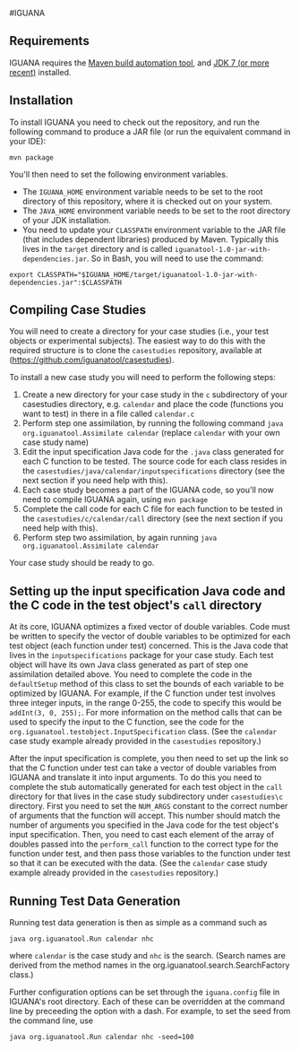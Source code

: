 #IGUANA

## Requirements
IGUANA requires the [Maven build automation tool](https://maven.apache.org/), and [JDK 7 (or more recent)](http://www.oracle.com/technetwork/java/javase/downloads/) installed.

## Installation
To install IGUANA you need to check out the repository, and run the following command to produce a JAR file (or run the equivalent command in your IDE):

`mvn package`

You'll then need to set the following environment variables. 

* The `IGUANA_HOME` environment variable needs to be set to the root directory of this repository, where it is checked out on your system.
* The `JAVA_HOME` environment variable needs to be set to the root directory of your JDK installation.
* You need to update your `CLASSPATH` environment variable to the JAR file (that includes dependent libraries) produced by Maven. Typically this lives in the `target` directory and is called `iguanatool-1.0-jar-with-dependencies.jar`. So in Bash, you will need to use the command:

`export CLASSPATH="$IGUANA_HOME/target/iguanatool-1.0-jar-with-dependencies.jar":$CLASSPATH`

## Compiling Case Studies
You will need to create a directory for your case studies (i.e., your test objects or experimental subjects). The easiest way to do this with the required structure is to clone the `casestudies` repository, available at (https://github.com/iguanatool/casestudies).

To install a new case study you will need to perform the following steps:

1. Create a new directory for your case study in the `c` subdirectory of your casestudies directory, e.g. `calendar` and place the code (functions you want to test) in there in a file called `calendar.c`
2. Perform step one assimilation, by running the following command
`java org.iguanatool.Assimilate calendar`
(replace `calendar` with your own case study name)
3. Edit the input specification Java code for the `.java` class generated for each C function to be tested. The source code for each class resides in the `casestudies/java/calendar/inputspecifications` directory (see the next section if you need help with this).
4. Each case study becomes a part of the IGUANA code, so you'll now need to compile IGUANA again, using `mvn package`
5. Complete the call code for each C file for each function to be tested in the `casestudies/c/calendar/call` directory (see the next section if you need help with this).
6. Perform step two assimilation, by again running `java org.iguanatool.Assimilate calendar`

Your case study should be ready to go.

## Setting up the input specification Java code and the C code in the test object's `call` directory
At its core, IGUANA optimizes a fixed vector of double variables. Code must be written to specify the vector of double variables to be optimized for each test object (each function under test) concerned. This is the Java code that lives in the `inputspecifications` package for your case study. Each test object will have its own Java class generated as part of step one assimilation detailed above. You need to complete the code in the `defaultSetup` method of this class to set the bounds of each variable to be optimized by IGUANA. For example, if the C function under test involves three integer inputs, in the range 0-255, the code to specify this would be `addInt(3, 0, 255);`. For more information on the method calls that can be used to specify the input to the C function, see the code for the `org.iguanatool.testobject.InputSpecification` class. (See the `calendar` case study example already provided in the `casestudies` repository.)

After the input specification is complete, you then need to set up the link so that the C function under test can take a vector of double variables from IGUANA and translate it into input arguments. To do this you need to complete the stub automatically generated for each test object in the `call` directory for that lives in the case study subdirectory under `casestudies\c` directory. First you need to set the `NUM_ARGS` constant to the correct number of arguments that the function will accept. This number should match the number of arguments you specified in the Java code for the test object's input specification. Then, you need to cast each element of the array of doubles passed into the `perform_call` function to the correct type for the function under test, and then pass those variables to the function under test so that it can be executed with the data. (See the `calendar` case study example already provided in the `casestudies` repository.)

## Running Test Data Generation
Running test data generation is then as simple as a command such as

`java org.iguanatool.Run calendar nhc`

where `calendar` is the case study and `nhc` is the search. (Search names are derived from the method names in the org.iguanatool.search.SearchFactory class.)

Further configuration options can be set through the `iguana.config` file in IGUANA's root directory. Each of these can be overridden at the command line by preceeding the option with a dash. For example, to set the seed from the command line, use

`java org.iguanatool.Run calendar nhc -seed=100`
